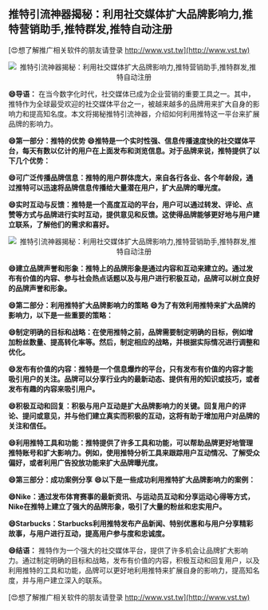 ## **推特引流神器揭秘：利用社交媒体扩大品牌影响力,推特营销助手,推特群发,推特自动注册**

[😍想了解推广相关软件的朋友请登录 http://www.vst.tw](http://www.vst.tw)

 <center><img src="https://vst.tw/MP4/tuiguang/png/1.png" alt="推特引流神器揭秘：利用社交媒体扩大品牌影响力,推特营销助手,推特群发,推特自动注册"></center>

**😄导语：**
在当今数字化时代，社交媒体已成为企业营销的重要工具之一。其中，推特作为全球最受欢迎的社交媒体平台之一，被越来越多的品牌用来扩大自身的影响力和提高知名度。本文将揭秘推特引流神器，介绍如何利用推特这一平台来扩展品牌的影响力。

**😄第一部分：推特的优势**
**😄推特是一个实时性强、信息传播速度快的社交媒体平台，每天有数以亿计的用户在上面发布和浏览信息。对于品牌来说，推特提供了以下几个优势：**

**😄可广泛传播品牌信息：推特的用户群体庞大，来自各行各业、各个年龄段，通过推特可以迅速将品牌信息传播给大量潜在用户，扩大品牌的曝光度。**

**😄实时互动与反馈：推特是一个高度互动的平台，用户可以通过转发、评论、点赞等方式与品牌进行实时互动，提供意见和反馈。这使得品牌能够更好地与用户建立联系，了解他们的需求和喜好。**

 <center><img src="https://vst.tw/MP4/tuiguang/png/2.png" alt="推特引流神器揭秘：利用社交媒体扩大品牌影响力,推特营销助手,推特群发,推特自动注册"></center>

**😄建立品牌声誉和形象：推特上的品牌形象是通过内容和互动来建立的。通过发布有价值的内容、参与社会热点话题以及与用户进行积极互动，品牌可以树立良好的品牌声誉和形象。**

**😄第二部分：利用推特扩大品牌影响力的策略**
**😄为了有效利用推特来扩大品牌的影响力，以下是一些重要的策略：**

**😄制定明确的目标和战略：在使用推特之前，品牌需要制定明确的目标，例如增加粉丝数量、提高转化率等。然后，制定相应的战略，并根据实际情况进行调整和优化。**

**😄发布有价值的内容：推特是一个信息爆炸的平台，只有发布有价值的内容才能吸引用户的关注。品牌可以分享行业内的最新动态、提供有用的知识或技巧，或者发布有趣的内容来吸引用户。**

**😄积极互动和回复：积极与用户互动是扩大品牌影响力的关键。回复用户的评论、提问或意见，并与他们建立真实而积极的互动，这将有助于增加用户对品牌的关注和信任。**

**😄利用推特工具和功能：推特提供了许多工具和功能，可以帮助品牌更好地管理推特账号和扩大影响力。例如，使用推特分析工具来跟踪用户互动情况、了解受众偏好，或者利用广告投放功能来扩大品牌曝光度。**

**😄第三部分：成功案例分享**
**😄以下是一些成功利用推特扩大品牌影响力的案例：**

**😄Nike：通过发布体育赛事的最新资讯、与运动员互动和分享运动心得等方式，Nike在推特上建立了强大的品牌形象，吸引了大量的粉丝和忠实用户。**

**😄Starbucks：Starbucks利用推特发布产品新闻、特别优惠和与用户分享精彩故事，与用户进行互动，提高用户参与度和忠诚度。**

**😄结语：**
推特作为一个强大的社交媒体平台，提供了许多机会让品牌扩大影响力。通过制定明确的目标和战略，发布有价值的内容，积极互动和回复用户，以及利用推特的工具和功能，品牌可以更好地利用推特来扩展自身的影响力，提高知名度，并与用户建立深入的联系。

[😍想了解推广相关软件的朋友请登录 http://www.vst.tw](http://www.vst.tw)



